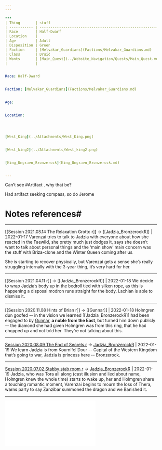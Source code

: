 ```yaml
---
---

***
| Thing       | stuff                                                    |
| ----------- | -------------------------------------------------------- |
| Race        | Half-Dwarf                                               |
| Location    |                                                          |
| Age         | Adult                                                    |
| Disposition | Green                                                    |
| Faction     | [Melvakar_Guardians](Factions/Melvakar_Guardians.md)     |
| Class       | Druid                                                    |
| Wants       | [Main_Quest](../Website_Navigation/Quests/Main_Quest.md) |
|             |                                                          |


Race: Half-Dward


Faction: [Melvakar_Guardians](Factions/Melvakar_Guardians.md)


Age:


Location:




[West_King](../Attachments/West_King.png)


[West_king2](../Attachments/West_king2.png)


[King_Ungraen_Bronzerock](King_Ungraen_Bronzerock.md)


---
```

Can't see #Artifact , why that be?

Had artifact seeking compass, so do Jerome




# Notes references#

---

[[Session 2021.08.14 The Relaxation Grotto r]] -> [[Jadzia_BronzerockR]] | 2022-01-17
Varenzai tries to talk to Jadzia with everyone about how she reacted in the Faewild, she pretty much just dodges it, says she doesn’t want to talk about personal things and the ‘main show’ main concern was the stuff with Briza-clone and the Winter Queen coming after us.

She is starting to recover physically, but Varenzai gets a sense she’s really struggling internally with the 3-year thing, it’s very hard for her.

---

[[Session 2021.04.11 r]] -> [[Jadzia_BronzerockR]] | 2022-01-18
We decide to wrap Jadzia’s body up in the bedroll tied with silken rope, as this is happening a disposal modron runs straight for the body. Lachlan is able to dismiss it.

---

[[Session 2020.11.08 Hints of Brian r]] -> [[Gunnar]] | 2022-01-18
Holmgren dun goofed -- in the vision we learned [[Jadzia_BronzerockR]] had been engaged to by [Gunnar](Gunnar.md), **a noble from the East**, but turned him down publicly -- the diamond she had given Holmgren was from this ring, that he had chopped up and not told her. They’re not talking about this.

---

[Session 2020.08.09 The End of Secrets r](../sessions/notes_matteo_brianedit/Session%202020.08.09%20The%20End%20of%20Secrets%20r.md) -> [Jadzia_BronzerockR](Jadzia_BronzerockR.md) | 2022-01-19
We learn Jadzia is from Kourn’fel’Dour -- Capital of the Western Kingdom that’s going to war, Jadzia is princess here -- Bronzerock.

---

[Session 2020.07.02 Stabby stab room r](../sessions/notes_matteo_brianedit/Session%202020.07.02%20Stabby%20stab%20room%20r.md) -> [Jadzia_BronzerockR](Jadzia_BronzerockR.md) | 2022-01-19
Jadzia, who was Tora all along (cast illusion and lied about name, Holmgren knew the whole time) starts to wake up, her and Holmgren share a touching romantic moment, Varenzai begins to mourn the loss of Thera, warns party to say Zanzibar summoned the dragon and we Banished it.

---

![Bolero_Conversation](../Insights/Bolero_Conversation.md)
